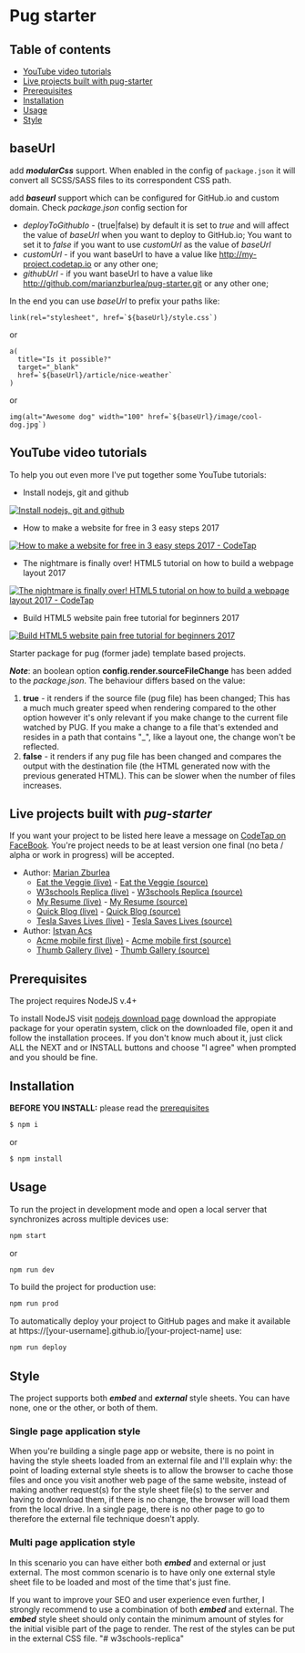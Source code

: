 # Pug starter
## Table of contents
* [YouTube video tutorials](#youtube-video-tutorials)
* [Live projects built with pug-starter](#live-projects-built-with-pug-starter)
* [Prerequisites](#prerequisites)
* [Installation](#installation)
* [Usage](#usage)
* [Style](#style)

## **baseUrl** 

add ***modularCss*** support. When enabled in the config of `package.json` it will convert all SCSS/SASS files to its correspondent CSS path.

add ***baseurl*** support which can be configured for GitHub.io and custom domain. Check *package.json* config section for
* *deployToGithubIo* - (true|false) by default it is set to *true* and will affect the value of *baseUrl* when you want to deploy to GitHub.io; You want to set it to *false* if you want to use *customUrl* as the value of *baseUrl*
* *customUrl* - if you want baseUrl to have a value like http://my-project.codetap.io or any other one;
* *githubUrl* - if you want baseUrl to have a value like http://github.com/marianzburlea/pug-starter.git or any other one;

In the end you can use *baseUrl* to prefix your paths like:
```
link(rel="stylesheet", href=`${baseUrl}/style.css`)
```

or
```
a(
  title="Is it possible?"
  target="_blank"
  href=`${baseUrl}/article/nice-weather`
)
```

or
```
img(alt="Awesome dog" width="100" href=`${baseUrl}/image/cool-dog.jpg`)
```

## YouTube video tutorials

To help you out even more I've put together some YouTube tutorials:

* Install nodejs, git and github

[![Install nodejs, git and github](http://img.youtube.com/vi/A-iTEtt6SN8/0.jpg)](http://www.youtube.com/watch?v=A-iTEtt6SN8)

* How to make a website for free in 3 easy steps 2017

[![How to make a website for free in 3 easy steps 2017 - CodeTap](http://img.youtube.com/vi/YBK5ZyXHumE/0.jpg)](http://www.youtube.com/watch?v=YBK5ZyXHumE)

* The nightmare is finally over! HTML5 tutorial on how to build a webpage layout 2017

[![The nightmare is finally over! HTML5 tutorial on how to build a webpage layout 2017 - CodeTap](http://img.youtube.com/vi/DdYC36N9z0E/0.jpg)](http://www.youtube.com/watch?v=DdYC36N9z0E)

* Build HTML5 website pain free tutorial for beginners 2017

[![Build HTML5 website pain free tutorial for beginners 2017](http://img.youtube.com/vi/qCyokdeZ6jI/0.jpg)](http://www.youtube.com/watch?v=qCyokdeZ6jI)


Starter package for pug (former jade) template based projects.

***Note***: an boolean option **config.render.sourceFileChange** has been added to the *package.json*. The behaviour differs based on the value:
1. **true** - it renders if the source file (pug file) has been changed; This has a much much greater speed when rendering compared to the other option however it's only relevant if you make change to the current file watched by PUG. If you make a change to a file that's extended and resides in a path that contains "_", like a layout one, the change won't be reflected.
2. **false** - it renders if any pug file has been changed and compares the output with the destination file (the HTML generated now with the previous generated HTML). This can be slower when the number of files increases.
## Live projects built with ***pug-starter***
If you want your project to be listed here leave a message on [CodeTap on FaceBook](https://facebook.com/codetap). You're project needs to be at least version one final (no beta / alpha or work in progress) will be accepted.
* Author: [Marian Zburlea](https://github.com/marianzburlea)
  + [Eat the Veggie (live)](http://codetapio.github.io/eat-the-veggie) - [Eat the Veggie (source)](https://github.com/codetapio/eat-the-veggie)
  + [W3schools Replica (live)](http://codetapio.github.io/w3schools-replica) - [W3schools Replica (source)](https://github.com/codetapio/w3schools-replica)
  + [My Resume (live)](http://my-resume.bitbee.uk) - [My Resume (source)](https://github.com/marianzburlea/my-resume)
  + [Quick Blog (live)](http://quick-blog.bitbee.uk) - [Quick Blog (source)](https://github.com/marianzburlea/quick-blog)
  + [Tesla Saves Lives (live)](http://tesla.bitbee.uk) - [Tesla Saves Lives (source)](https://github.com/marianzburlea/tesla-saves-lives)
* Author: [Istvan Acs](https://github.com/St3ve89)
  + [Acme mobile first (live)](http://St3ve89.github.io/Acme-mobile-first) - [Acme mobile first (source)](https://github.com/St3ve89/Acme-mobile-first)
  + [Thumb Gallery (live)](http://St3ve89.github.io/thumbgallery) - [Thumb Gallery (source)](https://github.com/St3ve89/thumbgallery)
## Prerequisites
The project requires NodeJS v.4+

To install NodeJS visit [nodejs download page](https://nodejs.org/en/download/) download the appropiate package for your operatin system, click on the downloaded file, open it and follow the installation procees. If you don't know much about it, just click ALL the NEXT and or INSTALL buttons and choose "I agree" when prompted and you should be fine.

## Installation
**BEFORE YOU INSTALL:** please read the [prerequisites](#prerequisites)
```bash
$ npm i
```
or
```bash
$ npm install
```
## Usage
To run the project in development mode and open a local server that synchronizes across multiple devices use:
```bash
npm start
```
or
```bash
npm run dev
```
To build the project for production use:
```bash
npm run prod
```
To automatically deploy your project to GitHub pages and make it available at https://[your-username].github.io/[your-project-name] use:
```bash
npm run deploy
```
## Style

The project supports both ***embed*** and ***external*** style sheets. You can have none, one or the other, or both of them.

### Single page application style
When you're building a single page app or website, there is no point in having the style sheets loaded from an external file and I'll explain why: the point of loading external style sheets is to allow the browser to cache those files and once you visit another web page of the same website, instead of making another request(s) for the style sheet file(s) to the server and having to download them, if there is no change, the browser will load them from the local drive. In a single page, there is no other page to go to therefore the external file technique doesn't apply.
### Multi page application style
In this scenario you can have either both ***embed*** and external or just external. The most common scenario is to have only one external style sheet file to be loaded and most of the time that's just fine.

If you want to improve your SEO and user experience even further, I strongly recommend to use a combination of both ***embed*** and external. The ***embed*** style sheet should only contain the minimum amount of styles for the initial visible part of the page to render. The rest of the styles can be put in the external CSS file.
"# w3schools-replica" 
